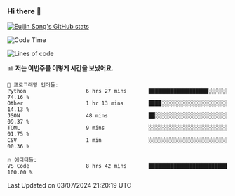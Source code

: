 ### Hi there 👋

[![Euijin Song's GitHub stats](https://github-readme-stats.vercel.app/api?username=lstar2397&count_private=true&show_icons=true&theme=tokyonight&locale=kr)](https://github.com/anuraghazra/github-readme-stats)

<!--START_SECTION:waka-->
![Code Time](http://img.shields.io/badge/Code%20Time-319%20hrs%2032%20mins-blue)

![Lines of code](https://img.shields.io/badge/%EC%A0%80%EB%8A%94%20%EC%97%AC%ED%83%9C%EA%B9%8C%EC%A7%80%20-784.2%20thousand%20%EC%A4%84%EC%9D%98%20%EC%BD%94%EB%93%9C%EB%A5%BC%20%EC%9E%91%EC%84%B1%ED%96%88%EC%96%B4%EC%9A%94.-blue)

📊 **저는 이번주를 이렇게 시간을 보냈어요.** 

```text
💬 프로그래밍 언어들: 
Python                   6 hrs 27 mins       ███████████████████░░░░░░   74.16 % 
Other                    1 hr 13 mins        ████░░░░░░░░░░░░░░░░░░░░░   14.13 % 
JSON                     48 mins             ██░░░░░░░░░░░░░░░░░░░░░░░   09.37 % 
TOML                     9 mins              ░░░░░░░░░░░░░░░░░░░░░░░░░   01.75 % 
CSV                      1 min               ░░░░░░░░░░░░░░░░░░░░░░░░░   00.36 % 

🔥 에디터들: 
VS Code                  8 hrs 42 mins       █████████████████████████   100.00 % 
```


 Last Updated on 03/07/2024 21:20:19 UTC
<!--END_SECTION:waka-->

<!--
**lstar2397/lstar2397** is a ✨ _special_ ✨ repository because its `README.md` (this file) appears on your GitHub profile.

Here are some ideas to get you started:

- 🔭 I’m currently working on ...
- 🌱 I’m currently learning ...
- 👯 I’m looking to collaborate on ...
- 🤔 I’m looking for help with ...
- 💬 Ask me about ...
- 📫 How to reach me: ...
- 😄 Pronouns: ...
- ⚡ Fun fact: ...
-->
